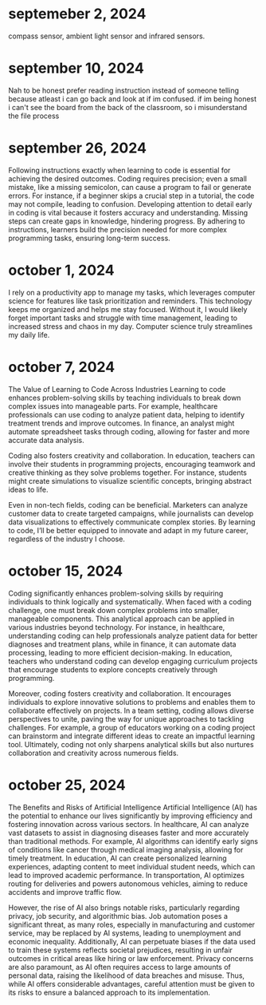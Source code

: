 # septemeber 2, 2024 
compass sensor, ambient light sensor and infrared sensors.
 



# september 10, 2024

Nah to be honest prefer reading instruction instead of someone telling because atleast i can go back and look at 
if im confused. 
if im being honest i can't see the board from the back of the classroom, so i misunderstand the file process
 
  # september 26, 2024
  
  Following instructions exactly when learning to code is essential for achieving the desired outcomes.
 Coding requires precision; even a small mistake, like a missing semicolon, can cause a program to fail or generate errors. For instance, if a beginner skips a crucial step in a tutorial, the code may not compile, leading to confusion.
 Developing attention to detail early in coding is vital because it fosters accuracy and understanding. Missing steps can create gaps in knowledge, hindering progress. By adhering to instructions, learners build the precision needed for more complex programming tasks, ensuring long-term success.
 
  # october 1, 2024
 
 I rely on a productivity app to manage my tasks, which leverages computer science for features like task prioritization and reminders.
 This technology keeps me organized and helps me stay focused. Without it, I would likely forget important tasks and struggle with time management,
 leading to increased stress and chaos in my day. Computer science truly streamlines my daily life.

 # october 7, 2024
 The Value of Learning to Code Across Industries
Learning to code enhances problem-solving skills by teaching individuals to break down complex issues into manageable parts. For example, healthcare professionals can use coding to analyze patient data, helping to identify treatment trends and improve outcomes. In finance, an analyst might automate spreadsheet tasks through coding, allowing for faster and more accurate data analysis.

Coding also fosters creativity and collaboration. In education, teachers can involve their students in programming projects, encouraging teamwork and creative thinking as they solve problems together. For instance, students might create simulations to visualize scientific concepts, bringing abstract ideas to life.

Even in non-tech fields, coding can be beneficial. Marketers can analyze customer data to create targeted campaigns, while journalists can develop data visualizations to effectively communicate complex stories. By learning to code, I’ll be better equipped to innovate and adapt in my future career, regardless of the industry I choose.

 # october 15, 2024
 Coding significantly enhances problem-solving skills by requiring individuals to think logically and systematically. When faced with a coding challenge, one must break down complex problems into smaller, manageable components. This analytical approach can be applied in various industries beyond technology. For instance, in healthcare, understanding coding can help professionals analyze patient data for better diagnoses and treatment plans, while in finance, it can automate data processing, leading to more efficient decision-making. In education, teachers who understand coding can develop engaging curriculum projects that encourage students to explore concepts creatively through programming.

Moreover, coding fosters creativity and collaboration. It encourages individuals to explore innovative solutions to problems and enables them to collaborate effectively on projects. In a team setting, coding allows diverse perspectives to unite, paving the way for unique approaches to tackling challenges. For example, a group of educators working on a coding project can brainstorm and integrate different ideas to create an impactful learning tool. Ultimately, coding not only sharpens analytical skills but also nurtures collaboration and creativity across numerous fields.


# october 25, 2024
The Benefits and Risks of Artificial Intelligence
Artificial Intelligence (AI) has the potential to enhance our lives significantly by improving efficiency and fostering innovation across various sectors. In healthcare, AI can analyze vast datasets to assist in diagnosing diseases faster and more accurately than traditional methods. For example, AI algorithms can identify early signs of conditions like cancer through medical imaging analysis, allowing for timely treatment. In education, AI can create personalized learning experiences, adapting content to meet individual student needs, which can lead to improved academic performance. In transportation, AI optimizes routing for deliveries and powers autonomous vehicles, aiming to reduce accidents and improve traffic flow.

However, the rise of AI also brings notable risks, particularly regarding privacy, job security, and algorithmic bias. Job automation poses a significant threat, as many roles, especially in manufacturing and customer service, may be replaced by AI systems, leading to unemployment and economic inequality. Additionally, AI can perpetuate biases if the data used to train these systems reflects societal prejudices, resulting in unfair outcomes in critical areas like hiring or law enforcement. Privacy concerns are also paramount, as AI often requires access to large amounts of personal data, raising the likelihood of data breaches and misuse. Thus, while AI offers considerable advantages, careful attention must be given to its risks to ensure a balanced approach to its implementation.

